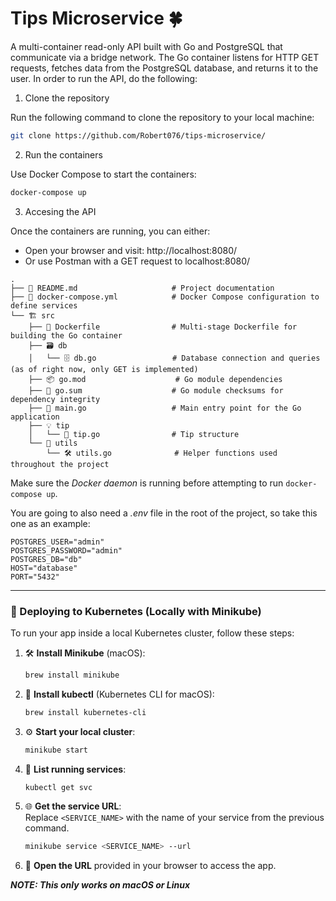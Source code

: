 # Tips Microservice 🍀

A multi-container read-only API built with Go and PostgreSQL that communicate via a bridge network. The Go container listens for HTTP GET requests, fetches data from the PostgreSQL database, and returns it to the user.
In order to run the API, do the following:

1. Clone the repository
   
Run the following command to clone the repository to your local machine:

```bash
git clone https://github.com/Robert076/tips-microservice/
```

2. Run the containers
   
Use Docker Compose to start the containers:

```bash
docker-compose up
```

3. Accesing the API

Once the containers are running, you can either:

 - Open your browser and visit: http://localhost:8080/
 - Or use Postman with a GET request to localhost:8080/


```
.
├── 📖 README.md                     # Project documentation
├── 🐳 docker-compose.yml            # Docker Compose configuration to define services
└── 🏗️ src                           
    ├── 🐋 Dockerfile                # Multi-stage Dockerfile for building the Go container
    ├── 🗃️ db                        
    │   └── 🗄️ db.go                 # Database connection and queries (as of right now, only GET is implemented)
    ├── 📦 go.mod                    # Go module dependencies
    ├── 🔑 go.sum                    # Go module checksums for dependency integrity
    ├── 🚀 main.go                   # Main entry point for the Go application
    ├── 💡 tip                       
    │   └── 📝 tip.go                # Tip structure
    └── 🔧 utils                     
        └── 🛠️ utils.go              # Helper functions used throughout the project
```

Make sure the *Docker daemon* is running before attempting to run `docker-compose up`.

You are going to also need a *.env* file in the root of the project, so take this one as an example:
```
POSTGRES_USER="admin"
POSTGRES_PASSWORD="admin"
POSTGRES_DB="db"
HOST="database"
PORT="5432"
```

---

### 🚀 Deploying to Kubernetes (Locally with Minikube)

To run your app inside a local Kubernetes cluster, follow these steps:

1. 🛠 **Install Minikube** (macOS):  
   ```bash
   brew install minikube
   ```

2. 🧰 **Install kubectl** (Kubernetes CLI for macOS):  
   ```bash
   brew install kubernetes-cli
   ```

3. ⚙️ **Start your local cluster**:  
   ```bash
   minikube start
   ```

4. 📡 **List running services**:  
   ```bash
   kubectl get svc
   ```

5. 🌐 **Get the service URL**:  
   Replace `<SERVICE_NAME>` with the name of your service from the previous command.  
   ```bash
   minikube service <SERVICE_NAME> --url
   ```

6. 🧭 **Open the URL** provided in your browser to access the app.



***NOTE: This only works on macOS or Linux***
